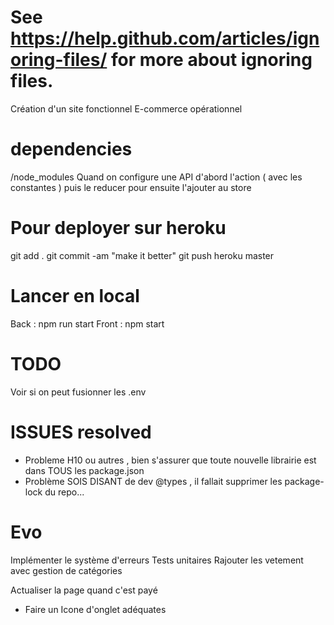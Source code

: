# See https://help.github.com/articles/ignoring-files/ for more about ignoring files.

Création d'un site fonctionnel E-commerce opérationnel

# dependencies

/node_modules
Quand on configure une API d'abord l'action ( avec les constantes ) puis le reducer pour ensuite l'ajouter au store

# Pour deployer sur heroku

git add .
git commit -am "make it better"
git push heroku master

# Lancer en local

Back : npm run start
Front : npm start

# TODO

Voir si on peut fusionner les .env

# ISSUES resolved

- Probleme H10 ou autres , bien s'assurer que toute nouvelle librairie est dans TOUS les package.json
- Problème SOIS DISANT de dev @types , il fallait supprimer les package-lock du repo...

# Evo

Implémenter le système d'erreurs
Tests unitaires
Rajouter les vetement avec gestion de catégories

Actualiser la page quand c'est payé

- Faire un Icone d'onglet adéquates
